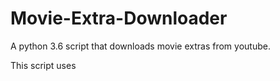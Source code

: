 # Movie-Extra-Downloader
A python 3.6 script that downloads movie extras from youtube.

This script uses 
